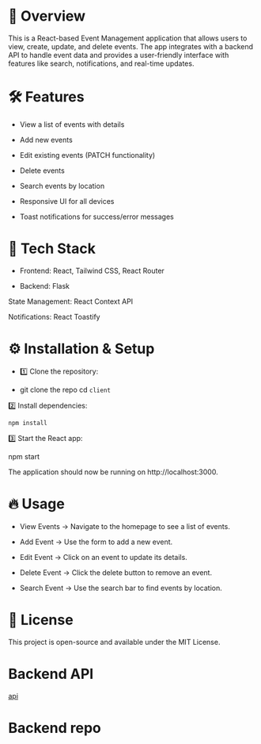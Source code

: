 # 📌 Overview

This is a React-based Event Management application that allows users to view, create, update, and delete events. The app integrates with a backend API to handle event data and provides a user-friendly interface with features like search, notifications, and real-time updates.

# 🛠 Features

- View a list of events with details

- Add new events

- Edit existing events (PATCH functionality)

- Delete events

- Search events by location

- Responsive UI for all devices

- Toast notifications for success/error messages

# 🚀 Tech Stack

- Frontend: React, Tailwind CSS, React Router

- Backend: Flask

State Management: React Context API

Notifications: React Toastify

# ⚙️ Installation & Setup

- 1️⃣ Clone the repository:

- git clone the repo
cd `client`

2️⃣ Install dependencies:

`npm install`

3️⃣  Start the React app:

npm start

The application should now be running on http://localhost:3000.

# 🔥 Usage

- View Events → Navigate to the homepage to see a list of events.

- Add Event → Use the form to add a new event.

- Edit Event → Click on an event to update its details.

- Delete Event → Click the delete button to remove an event.

- Search Event → Use the search bar to find events by location.

# 📜 License

This project is open-source and available under the MIT License.

# Backend API
[api](https://volunteer-app-srver.onrender.com/events)

# Backend repo
